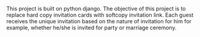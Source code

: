 This project is built on python django. The objective of this project is to replace hard copy invitation cards with softcopy invitation link.
Each guest receives the unique invitation based on the nature of invitation for him for example, whether he/she is invited for 
party or marriage ceremony.
